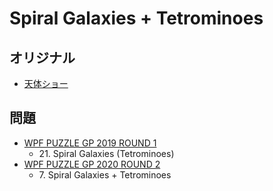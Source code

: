 # Spiral Galaxies + Tetrominoes

## オリジナル
- [天体ショー](spiralgalaxies.md)

## 問題
- [WPF PUZZLE GP 2019 ROUND 1](../questions/wpfpgp2019-1.md)
	- 21\. Spiral Galaxies (Tetrominoes)
- [WPF PUZZLE GP 2020 ROUND 2](../questions/wpfpgp2020-2.md)
	- 7\. Spiral Galaxies + Tetrominoes
